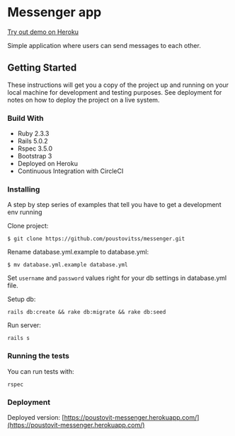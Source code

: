 Messenger app
================
[Try out demo on Heroku](https://poustovit-messenger.herokuapp.com/)

Simple application where users can send messages to each other.

## Getting Started
These instructions will get you a copy of the project up and running on your local machine for development and testing purposes. See deployment for notes on how to deploy the project on a live system.

### Build With
* Ruby 2.3.3
* Rails 5.0.2
* Rspec 3.5.0
* Bootstrap 3
* Deployed on Heroku
* Continuous Integration with CircleCI

### Installing
A step by step series of examples that tell you have to get a development env running

Clone project:
```
$ git clone https://github.com/poustovitss/messenger.git
```

Rename database.yml.example to database.yml:
```
$ mv database.yml.example database.yml
```

Set `username` and `password` values right for your db settings in database.yml file.

Setup db:
```
rails db:create && rake db:migrate && rake db:seed
```

Run server:
```
rails s
```
### Running the tests
You can run tests with:
```
rspec
```
### Deployment
Deployed version: [https://poustovit-messenger.herokuapp.com/](https://poustovit-messenger.herokuapp.com/)